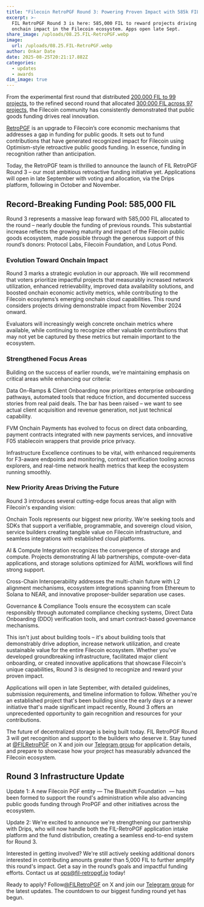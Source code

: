 ```yaml
---
title: "Filecoin RetroPGF Round 3: Powering Proven Impact with 585k FIL"
excerpt: >-
  FIL RetroPGF Round 3 is here: 585,000 FIL to reward projects driving real
  onchain impact in the Filecoin ecosystem. Apps open late Sept.
share_image: /uploads/08.25.FIL-RetroPGF.webp
image:
  url: /uploads/08.25.FIL-RetroPGF.webp
author: Onkar Date
date: 2025-08-25T20:21:17.882Z
categories:
  - updates
  - awards
dim_image: true
---
```


From the experimental first round that distributed [200,000 FIL to 99 projects](blog/posts/unveiling-fil-retropgf-1-retroactively-funding-filecoin-public-goods/), to the refined second round that allocated [300,000 FIL across 97 projects](blog/posts/amplify-the-impact-fil-retropgf-2-with-drips/), the Filecoin community has consistently demonstrated that public goods funding drives real innovation.

[RetroPGF](https://app.optimism.io/retropgf) is an upgrade to Filecoin’s core economic mechanisms that addresses a gap in funding for public goods. It sets out to fund contributions that have generated recognized impact for Filecoin using Optimism-style retroactive public goods funding. In essence, funding in recognition rather than anticipation.

Today, the RetroPGF team is thrilled to announce the launch of FIL RetroPGF Round 3 – our most ambitious retroactive funding initiative yet. Applications will open in late September with voting and allocation, via the Drips platform, following in October and November. 

## Record-Breaking Funding Pool: 585,000 FIL

Round 3 represents a massive leap forward with 585,000 FIL allocated to the round – nearly double the funding of previous rounds. This substantial increase reflects the growing maturity and impact of the Filecoin public goods ecosystem, made possible through the generous support of this round’s donors: Protocol Labs, Filecoin Foundation, and Lotus Pond. 

### Evolution Toward Onchain Impact

Round 3 marks a strategic evolution in our approach. We will recommend that voters prioritize impactful projects that measurably increased network utilization, enhanced retrievability, improved data availability solutions, and boosted onchain economic activity metrics, while contributing to the Filecoin ecosytems’s emerging onchain cloud capabilities. This round considers projects driving demonstrable impact from November 2024 onward.

Evaluators will increasingly weigh concrete onchain metrics where available, while continuing to recognize other valuable contributions that may not yet be captured by these metrics but remain important to the ecosystem.

### Strengthened Focus Areas

Building on the success of earlier rounds, we're maintaining emphasis on critical areas while enhancing our criteria:

Data On-Ramps & Client Onboarding now prioritizes enterprise onboarding pathways, automated tools that reduce friction, and documented success stories from real paid deals. The bar has been raised – we want to see actual client acquisition and revenue generation, not just technical capability.

FVM Onchain Payments has evolved to focus on direct data onboarding, payment contracts integrated with new payments services, and innovative F05 stablecoin wrappers that provide price privacy.

Infrastructure Excellence continues to be vital, with enhanced requirements for F3-aware endpoints and monitoring, contract verification tooling across explorers, and real-time network health metrics that keep the ecosystem running smoothly.

### New Priority Areas Driving the Future

Round 3 introduces several cutting-edge focus areas that align with Filecoin's expanding vision:

Onchain Tools represents our biggest new priority. We're seeking tools and SDKs that support a verifiable, programmable, and sovereign cloud vision, service builders creating tangible value on Filecoin infrastructure, and seamless integrations with established cloud platforms.

AI & Compute Integration recognizes the convergence of storage and compute. Projects demonstrating AI lab partnerships, compute-over-data applications, and storage solutions optimized for AI/ML workflows will find strong support.

Cross-Chain Interoperability addresses the multi-chain future with L2 alignment mechanisms, ecosystem integrations spanning from Ethereum to Solana to NEAR, and innovative proposer-builder separation use cases.

Governance & Compliance Tools ensure the ecosystem can scale responsibly through automated compliance checking systems, Direct Data Onboarding (DDO) verification tools, and smart contract-based governance mechanisms.

This isn't just about building tools – it's about building tools that demonstrably drive adoption, increase network utilization, and create sustainable value for the entire Filecoin ecosystem. Whether you've developed groundbreaking infrastructure, facilitated major client onboarding, or created innovative applications that showcase Filecoin's unique capabilities, Round 3 is designed to recognize and reward your proven impact.

Applications will open in late September, with detailed guidelines, submission requirements, and timeline information to follow. Whether you're an established project that's been building since the early days or a newer initiative that's made significant impact recently, Round 3 offers an unprecedented opportunity to gain recognition and resources for your contributions.

The future of decentralized storage is being built today. FIL RetroPGF Round 3 will get recognition and support to the builders who deserve it. Stay tuned at [@FILRetroPGF](https://twitter.com/FILRetroPGF) on X and join our [Telegram group](https://t.me/+haan_QdnllYyZmE1) for application details, and prepare to showcase how your project has measurably advanced the Filecoin ecosystem.

## Round 3 Infrastructure Update 

Update 1: A new Filecoin PGF entity — The Blueshift Foundation  — has been formed to support the round's administration while also advancing public goods funding through ProPGF and other initiatives across the ecosystem.

Update 2: We're excited to announce we're strengthening our partnership with Drips, who will now handle both the FIL-RetroPGF application intake platform and the fund distribution, creating a seamless end-to-end system for Round 3.

Interested in getting involved? We're still actively seeking additional donors interested in contributing amounts greater than 5,000 FIL to further amplify this round's impact. Get a say in the round’s goals and impactful funding efforts. Contact us at [ops@fil-retropgf.io](mailto:ops@fil-retropgf.io) today!

Ready to apply? Follow[@FILRetroPGF](https://twitter.com/FILRetroPGF) on X and join our [Telegram group](https://t.me/+haan_QdnllYyZmE1) for the latest updates. The countdown to our biggest funding round yet has begun.
